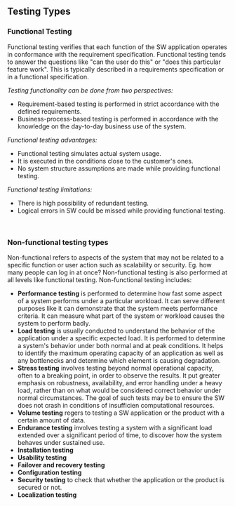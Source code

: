 ## Testing Types

### Functional Testing
Functional testing verifies that each function of the SW application operates in conformance with the requirement specification. Functional testing tends to answer the questions like "can the user do this" or "does this particular feature work". This is typically described in a requirements specification or in a functional specification.

*Testing functionality can be done from two perspectives:*
- Requirement-based testing is performed in strict accordance with the defined requirements.
- Business-process-based testing is performed in accordance with the knowledge on the day-to-day business use of the system.

*Functional testing advantages:*
- Functional testing simulates actual system usage.
- It is executed in the conditions close to the customer's ones.
- No system structure assumptions are made while providing functional testing.

*Functional testing limitations:*
- There is high possibility of redundant testing.
- Logical errors in SW could be missed while providing functional testing.

<br>

### Non-functional testing types
Non-functional refers to aspects of the system that may not be related to a specific function or user action such as scalability or security. Eg. how many people can log in at once? Non-functional testing is also performed at all levels like functional testing.
Non-functional testing includes:
- **Performance testing** is performed to determine how fast some aspect of a system performs under a particular workload. It can serve different purposes like it can demonstrate that the system meets performance criteria. It can measure what part of the system or workload causes the system to perform badly.
- **Load testing** is usually conducted to understand the behavior of the application under a specific expected load. It is performed to determine a system's behavior under both normal and at peak conditions. It helps to identify the maximum operating capacity of an application as well as any bottlenecks and determine which element is causing degradation.
- **Stress testing** involves testing beyond normal operational capacity, often to a breaking point, in order to observe the results. It put greater emphasis on robustness, availability, and error handling under a heavy load, rather than on what would be considered correct behavior under normal circumstances. The goal of such tests may be to ensure the SW does not crash in conditions of insufficien computational resources.
- **Volume testing** regers to testing a SW application or the product with a certain amount of data.
- **Endurance testing** involves testing a system with a significant load extended over a significant period of time, to discover how the system behaves under sustained use.
- **Installation testing**
- **Usability testing**
- **Failover and recovery testing**
- **Configuration testing**
- **Security testing** to check that whether the application or the product is secured or not.
- **Localization testing** 